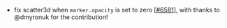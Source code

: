  - fix scatter3d when `marker.opacity` is set to zero [[#6581](https://github.com/plotly/plotly.js/pull/6581)], with thanks to @dmyronuk for the contribution!